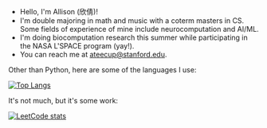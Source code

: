 - Hello, I'm Allison (欣倩)!
- I'm double majoring in math and music with a coterm masters in CS. Some fields of experience of mine include neurocomputation and AI/ML.
- I'm doing biocomputation research this summer while participating in the NASA L'SPACE program (yay!).
- You can reach me at ateecup@stanford.edu.

Other than Python, here are some of the languages I use:

[![Top Langs](https://github-readme-stats.vercel.app/api/top-langs/?username=WorldsEndDunce&layout=compact&theme=tokyonight&hide=tex,python,jupyter%20notebook,cython,julia)](https://github.com/anuraghazra/github-readme-stats) 

It's not much, but it's some work:

[![LeetCode stats](https://leetcode-stats-six.vercel.app/api?username=WorldsEndDunce&theme=dark)](https://github.com/KnlnKS/leetcode-stats)
